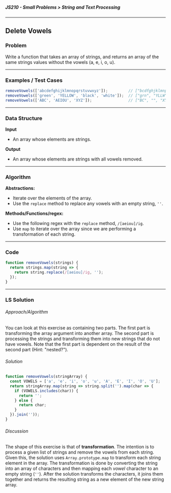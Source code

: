 ##### JS210 - Small Problems > String and Text Processing

---

## Delete Vowels

### Problem

Write a function that takes an array of strings, and returns an array of the same strings values without the vowels (a, e, i, o, u).  

---

### Examples / Test Cases

```javascript
removeVowels(['abcdefghijklmnopqrstuvwxyz']);         // ["bcdfghjklmnpqrstvwxyz"]
removeVowels(['green', 'YELLOW', 'black', 'white']);  // ["grn", "YLLW", "blck", "wht"]
removeVowels(['ABC', 'AEIOU', 'XYZ']);                // ["BC", "", "XYZ"]
```

---

### Data Structure

**Input**

* An array whose elements are strings.

**Output**

* An array whose elements are strings with all vowels removed.

---

### Algorithm

**Abstractions:**

* Iterate over the elements of the array.
* Use the `replace` method to replace any vowels with an empty string, `''`.

**Methods/Functions/regex:**

* Use the following regex with the `replace` method, `/[aeiou]/ig`.
* Use `map` to iterate over the array since we are performing a transformation of each string.

---

### Code

```javascript
function removeVowels(strings) {
  return strings.map(string => {
    return string.replace(/[aeiou]/ig, '');
  });
}
```

---

### LS Solution

###### Approach/Algorithm

You can look at this exercise as containing two parts. The first part is transforming the array argument into another array. The second part is processing the strings and transforming them into new strings that do not have vowels. Note that the first part is dependent on the result of the second part (Hint: "nested?").  

###### Solution

```javascript
function removeVowels(stringArray) {
  const VOWELS = ['a', 'e', 'i', 'o', 'u', 'A', 'E', 'I', 'O', 'U'];
  return stringArray.map(string => string.split('').map(char => {
    if (VOWELS.includes(char)) {
      return '';
    } else {
      return char;
    }
  }).join(''));
}
```

###### Discussion

The shape of this exercise is that of **transformation**. The intention is to process a given list of strings and remove the vowels from each string. Given this, the solution uses `Array.prototype.map` to transform each string element in the array. The transformation is done by converting the string into an array of characters and then mapping each *vowel* character to an empty string (`''`). After the solution transforms the characters, it joins them together and returns the resulting string as a new element of the new string array.  



